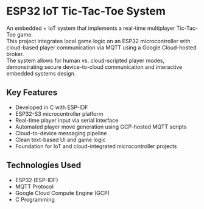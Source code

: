 # ESP32 IoT Tic-Tac-Toe System
An embedded + IoT system that implements a real-time multiplayer Tic-Tac-Toe game.  
This project integrates local game logic on an ESP32 microcontroller with cloud-based player communication via MQTT using a Google Cloud-hosted broker.  
The system allows for human vs. cloud-scripted player modes, demonstrating secure device-to-cloud communication and interactive embedded systems design.

## Key Features
- Developed in C with ESP-IDF
- ESP32-S3 microcontroller platform
- Real-time player input via serial interface
- Automated player move generation using GCP-hosted MQTT scripts
- Cloud-to-device messaging pipeline
- Clean text-based UI and game logic
- Foundation for IoT and cloud-integrated microcontroller projects

## Technologies Used
- ESP32 (ESP-IDF)
- MQTT Protocol
- Google Cloud Compute Engine (GCP)
- C Programming
